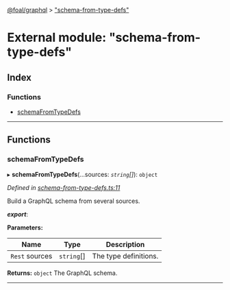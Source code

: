 [@foal/graphql](../README.md) > ["schema-from-type-defs"](../modules/_schema_from_type_defs_.md)

# External module: "schema-from-type-defs"

## Index

### Functions

* [schemaFromTypeDefs](_schema_from_type_defs_.md#schemafromtypedefs)

---

## Functions

<a id="schemafromtypedefs"></a>

###  schemaFromTypeDefs

▸ **schemaFromTypeDefs**(...sources: *`string`[]*): `object`

*Defined in [schema-from-type-defs.ts:11](https://github.com/FoalTS/foal/blob/70cc46bd/packages/graphql/src/schema-from-type-defs.ts#L11)*

Build a GraphQL schema from several sources.

*__export__*: 

**Parameters:**

| Name | Type | Description |
| ------ | ------ | ------ |
| `Rest` sources | `string`[] |  The type definitions. |

**Returns:** `object`
The GraphQL schema.

___

